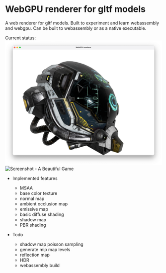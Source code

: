 # WebGPU renderer for gltf models

A web renderer for gltf models. Built to experiment and learn webassembly and webgpu. Can be built to webassembly or as a native executable. 

Current status:
![Screenshot - Damaged helmut](./images/damagedhelmet.png)
![Screenshot - A Beautiful Game](./images/abeautifulgame.png)

- Implemented features
    * MSAA
    * base color texture
    * normal map
    * ambient occlusion map
    * emissive map
    * basic diffuse shading
    * shadow map
    * PBR shading

- Todo
    * shadow map poisson sampling
    * generate mip map levels
    * reflection map
    * HDR
    * webassembly build
